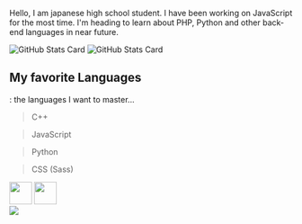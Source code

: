 Hello, I am japanese high school student. I have been working on JavaScript for the most time. I'm heading to learn about PHP, Python and other back-end languages in near future.

![GitHub Stats Card](https://github-readme-stats.vercel.app/api?username=iwashun22&show_icons=true&theme=dark&count_private=true)
![GitHub Stats Card](https://github-readme-stats.vercel.app/api/top-langs/?username=iwashun22&count_private=true&theme=dark)

## My favorite Languages
: the languages I want to master...
> C++

> JavaScript

> Python

> CSS (Sass)


<div display="flex" flex-wrap="no-wrap">
<img width="40px" heigth="40px" src="https://encrypted-tbn0.gstatic.com/images?q=tbn:ANd9GcTVXB1PEDGFNE5QUkYJaySJcgnXiP9hZdZZfgiI1arB1GrzxswvRO2sNUfVg478oFoSQVs&usqp=CAU">
<img width="40px" height="40px" src="https://upload.wikimedia.org/wikipedia/commons/thumb/1/18/ISO_C%2B%2B_Logo.svg/1822px-ISO_C%2B%2B_Logo.svg.png"/>
<div/>

<div>
 <a href="https://github.com/iwashun22/iwashun22">
 <img src="https://komarev.com/ghpvc/?username=iwashun22"/>
 </a>
</div>
